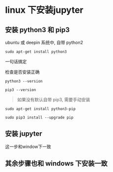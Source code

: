 # linux 下安装jupyter

## 安装 python3 和 pip3

ubuntu 或 deepin 系统中, 自带 python2

```
sudo apt-get install python3
```

一句话搞定


检查是否安装正确

```
python3 --version

pip3 --version
```

> 如果没有默认自带 pip3, 需要手动安装

```
sudo apt-get install python3-pip

sudo pip3 install --upgrade pip
```


## 安装 jupyter

这一步和window下一致


## 其余步骤也和 windows 下安装一致